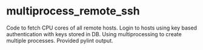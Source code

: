 # multiprocess_remote_ssh

Code to fetch CPU cores of all remote hosts.
Login to hosts using key based authentication with keys stored in DB.
Using multiprocessing to create multiple processes.
Provided pylint output.

